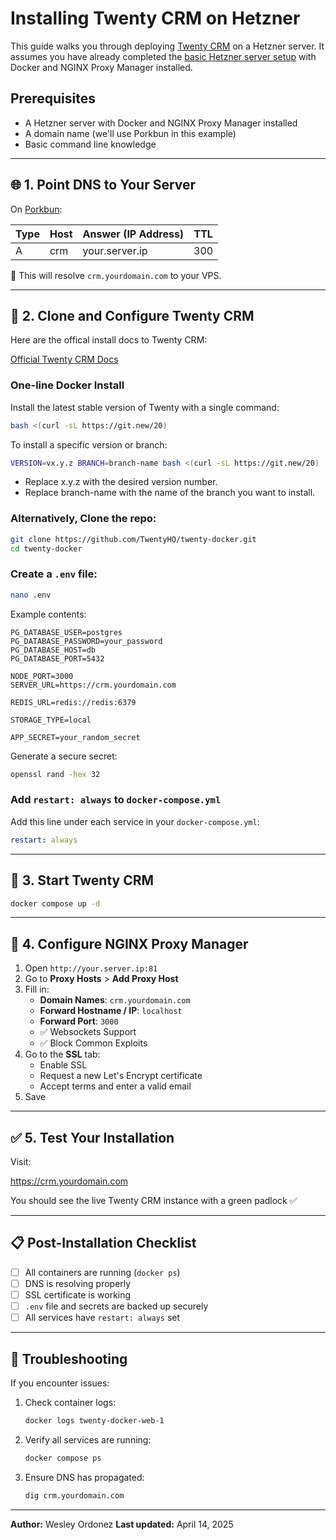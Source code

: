 # Installing Twenty CRM on Hetzner

This guide walks you through deploying [Twenty CRM](https://github.com/TwentyHQ/twenty-docker) on a Hetzner server. It assumes you have already completed the [basic Hetzner server setup](hetzner-server-setup.md) with Docker and NGINX Proxy Manager installed.

## Prerequisites

- A Hetzner server with Docker and NGINX Proxy Manager installed
- A domain name (we'll use Porkbun in this example)
- Basic command line knowledge

---

## 🌐 1. Point DNS to Your Server

On [Porkbun](https://porkbun.com):

| Type | Host | Answer (IP Address) | TTL |
|------|------|---------------------|-----|
| A    | crm  | your.server.ip      | 300 |

📝 This will resolve `crm.yourdomain.com` to your VPS.

---

## 📁 2. Clone and Configure Twenty CRM

Here are the offical install docs to Twenty CRM:

[Official Twenty CRM Docs](https://twenty.com/developers/section/self-hosting/docker-compose)

### One-line Docker Install

Install the latest stable version of Twenty with a single command:

```bash
bash <(curl -sL https://git.new/20)
```
To install a specific version or branch:

```bash
VERSION=vx.y.z BRANCH=branch-name bash <(curl -sL https://git.new/20)
```
- Replace x.y.z with the desired version number.
- Replace branch-name with the name of the branch you want to install.


### Alternatively, Clone the repo:
```bash
git clone https://github.com/TwentyHQ/twenty-docker.git
cd twenty-docker
```

### Create a `.env` file:
```bash
nano .env
```

Example contents:

```env
PG_DATABASE_USER=postgres
PG_DATABASE_PASSWORD=your_password
PG_DATABASE_HOST=db
PG_DATABASE_PORT=5432

NODE_PORT=3000
SERVER_URL=https://crm.yourdomain.com

REDIS_URL=redis://redis:6379

STORAGE_TYPE=local

APP_SECRET=your_random_secret
```

Generate a secure secret:
```bash
openssl rand -hex 32
```

### Add `restart: always` to `docker-compose.yml`

Add this line under each service in your `docker-compose.yml`:
```yaml
restart: always
```

---

## 🧱 3. Start Twenty CRM

```bash
docker compose up -d
```

---

## 🔁 4. Configure NGINX Proxy Manager

1. Open `http://your.server.ip:81`
2. Go to **Proxy Hosts** > **Add Proxy Host**
3. Fill in:
   - **Domain Names**: `crm.yourdomain.com`
   - **Forward Hostname / IP**: `localhost`
   - **Forward Port**: `3000`
   - ✅ Websockets Support
   - ✅ Block Common Exploits
4. Go to the **SSL** tab:
   - Enable SSL
   - Request a new Let's Encrypt certificate
   - Accept terms and enter a valid email
5. Save

---

## ✅ 5. Test Your Installation

Visit:

https://crm.yourdomain.com


You should see the live Twenty CRM instance with a green padlock ✅

---

## 📋 Post-Installation Checklist

- [ ] All containers are running (`docker ps`)
- [ ] DNS is resolving properly
- [ ] SSL certificate is working
- [ ] `.env` file and secrets are backed up securely
- [ ] All services have `restart: always` set

---

## 🔧 Troubleshooting

If you encounter issues:

1. Check container logs:
   ```bash
   docker logs twenty-docker-web-1
   ```
2. Verify all services are running:
   ```bash
   docker compose ps
   ```
3. Ensure DNS has propagated:
   ```bash
   dig crm.yourdomain.com
   ```

---

**Author:** Wesley Ordonez 
**Last updated:** April 14, 2025